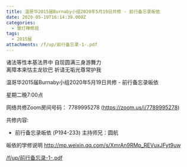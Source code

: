 ```yaml
---
title: 温哥华2015届Burnaby小组2020年5月19日共修 - 前行备忘录皈依
date: 2020-05-19T16:14:39.000Z
categories:
  - 慧灯禅修班
tags:
  - 2015届
attachments: /f/up/前行备忘录-1-.pdf
---
```

诸法等性本基法界中 自现圆满三身游舞力  
离障本来怙主龙钦巴 祈请无垢光尊常护我  

温哥华2015届Burnaby小组2020年5月19日共修 - 前行备忘录皈依

星期二晚7:00点 

网络共修Zoom房间号码： 7789995278 (<https://zoom.us/j/7789995278>)

共修内容: 

* 前行备忘录皈依 (P194-233)
 主持师兄：圆航

皈依的学修说明 <http://mp.weixin.qq.com/s/XmrAn9RMp_REVuxJFyt9uw>  

[/f/up/前行备忘录-1-.pdf](https://s3.ca-central-1.wasabisys.com/hddata/f.huidengchanxiu.net/hdv/f/up/前行备忘录-1-.pdf)